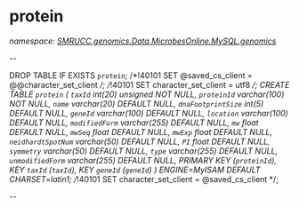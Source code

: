 ﻿# protein
_namespace: [SMRUCC.genomics.Data.MicrobesOnline.MySQL.genomics](./index.md)_

--
 
 DROP TABLE IF EXISTS `protein`;
 /*!40101 SET @saved_cs_client = @@character_set_client */;
 /*!40101 SET character_set_client = utf8 */;
 CREATE TABLE `protein` (
 `taxId` int(20) unsigned NOT NULL,
 `proteinId` varchar(100) NOT NULL,
 `name` varchar(20) DEFAULT NULL,
 `dnaFootprintSize` int(5) DEFAULT NULL,
 `geneId` varchar(100) DEFAULT NULL,
 `location` varchar(100) DEFAULT NULL,
 `modifiedForm` varchar(255) DEFAULT NULL,
 `mw` float DEFAULT NULL,
 `mwSeq` float DEFAULT NULL,
 `mwExp` float DEFAULT NULL,
 `neidhardtSpotNum` varchar(50) DEFAULT NULL,
 `PI` float DEFAULT NULL,
 `symmetry` varchar(50) DEFAULT NULL,
 `type` varchar(255) DEFAULT NULL,
 `unmodifiedForm` varchar(255) DEFAULT NULL,
 PRIMARY KEY (`proteinId`),
 KEY `taxId` (`taxId`),
 KEY `geneId` (`geneId`)
 ) ENGINE=MyISAM DEFAULT CHARSET=latin1;
 /*!40101 SET character_set_client = @saved_cs_client */;
 
 --




